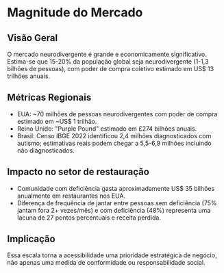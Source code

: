# Magnitude do Mercado

## Visão Geral
O mercado neurodivergente é grande e economicamente significativo. Estima-se que 15-20% da população global seja neurodivergente (1-1,3 bilhões de pessoas), com poder de compra coletivo estimado em US$ 13 trilhões anuais.

## Métricas Regionais
- EUA: ~70 milhões de pessoas neurodivergentes com poder de compra estimado em ~US$ 1 trilhão.
- Reino Unido: "Purple Pound" estimado em £274 bilhões anuais.
- Brasil: Censo IBGE 2022 identificou 2,4 milhões diagnosticados com autismo; estimativas reais podem chegar a 5,5-6,9 milhões incluindo não diagnosticados.

## Impacto no setor de restauração
- Comunidade com deficiência gasta aproximadamente US$ 35 bilhões anualmente em restaurantes nos EUA.
- Diferença de frequência de jantar entre pessoas sem deficiência (75% jantam fora 2+ vezes/mês) e com deficiência (48%) representa uma lacuna de 27 pontos percentuais e receita perdida.

## Implicação
Essa escala torna a acessibilidade uma prioridade estratégica de negócio, não apenas uma medida de conformidade ou responsabilidade social.
